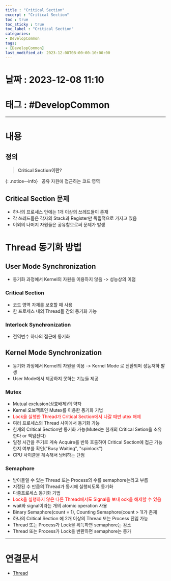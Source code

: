 ```yaml
---
title : "Critical Section"
excerpt : "Critical Section"
toc : true
toc_sticky : true
toc_label : "Critical Section"
categories:
- DevelopCommon
tags:
- [DevelopCommon]
last_modified_at: 2023-12-08T08:00:00-10:00:00
---
```


# 날짜 : 2023-12-08 11:10

# 태그 : #DevelopCommon
---

# 내용

## 정의
> **Critical Section이란?**
>
{: .notice--info}
  공유 자원에 접근하는 코드 영역

## Critical Section 문제
- 하나의 프로세스 안에는 1개 이상의 쓰레드들이 존재
- 각 쓰레드들은 각자의 Stack과 Register만 독립적으로 가지고 있음
- 이외의 나머지 자원들은 공유함으로써 문제가 발생

# Thread 동기화 방법

## User Mode Synchronization
- 동기화 과정에서 Kernel의 자원을 이용하지 않음 -> 성능상의 이점

### Critical Section
- 코드 영역 자체를 보호할 때 사용
- 한 프로세스 내의 Thread들 간의 동기화 가능

### Interlock Synchronization
- 전역변수 하나의 접근에 동기화

## Kernel Mode Synchronization
- 동기화 과정에서 Kernel의 자원을 이용 -> Kernel Mode 로 전환되며 성능저하 발생
- User Mode에서 제공하지 못하는 기능들 제공

### Mutex
- Mutual exclusion(상호배제)의 약자
- Kernel 오브젝트인 Mutex를 이용한 동기화 기법
- <span style="color:red">Lock을 실행한 Thread가 Critical Section에서 나갈 때만 utex 해제</span>
- 여러 프로세스의 Thread 사이에서 동기화 가능
- 한개의 Critical Section만 동기화 가능(Mutex는 한개의 Critical Setion을 소유한다 or 책임진다)
- 일정 시간을 주기로 계속 Acquire를 반복 호출하여 Critical Section에 접근 가능한지 여부를 확인("Busy Waiting", "spinlock")
- CPU 사이클을 계속해서 낭비하는 단점

### Semaphore
- 받아들일 수 있는 Thread 또는 Process의 수를 semaphore는라고 부름
- 지정된 수 만큼의 Thread가 동시에 실행되도록 동기화
- 다중프로세스 동기화 기법
- <span style="color:red">Lock을 실행하지 않은 다른 Thread에서도 Signal을 보내 ock을 해제할 수 있음</span>
- wait와 signal이라는 개의 atomic operation 사용
- Binary Semaphore(count = 1), Counting Semaphore(count > 1)가 존재
- 하나의 Critical Section 에 2개 이상의 Thread 또는 Process 진입 가능
- Thread 또는 Process가 Lock을 획득하면 semaphore는 감소
- Thread 또는 Process가 Lock을 반환하면 semaphore는 증가

---

# 연결문서
- [Thread](../../servercommon/servercommon-Thread)